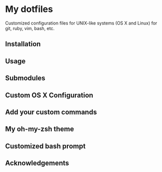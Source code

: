 My dotfiles
============

Customized configuration files for UNIX-like systems (OS X and Linux) for git, ruby, vim, bash, etc.

## Installation

## Usage

## Submodules

## Custom OS X Configuration

## Add your custom commands

## My oh-my-zsh theme

## Customized bash prompt

## Acknowledgements
